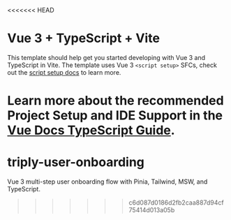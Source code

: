 <<<<<<< HEAD
# Vue 3 + TypeScript + Vite

This template should help get you started developing with Vue 3 and TypeScript in Vite. The template uses Vue 3 `<script setup>` SFCs, check out the [script setup docs](https://v3.vuejs.org/api/sfc-script-setup.html#sfc-script-setup) to learn more.

Learn more about the recommended Project Setup and IDE Support in the [Vue Docs TypeScript Guide](https://vuejs.org/guide/typescript/overview.html#project-setup).
=======
# triply-user-onboarding
Vue 3 multi-step user onboarding flow with Pinia, Tailwind, MSW, and TypeScript.
>>>>>>> c6d087d0186d2fb2caa887d94cf75414d013a05b
